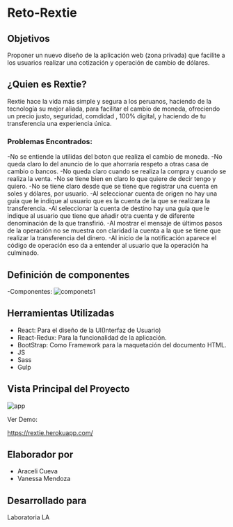 # Reto-Rextie

## Objetivos

Proponer un nuevo diseño de la aplicación web (zona privada) que facilite a los usuarios realizar una cotización y operación de cambio de dólares.

## ¿Quien es Rextie?

Rextie hace la vida más simple y segura a los peruanos, haciendo de la tecnología su mejor aliada, para facilitar el cambio de moneda, ofreciendo un precio justo, seguridad, comdidad , 100% digital, y haciendo de tu transferencia una experiencia única.

### Problemas Encontrados:

-No se entiende la  utilidas del boton que realiza el cambio de moneda.
-No queda claro lo del anuncio de lo que ahorraría respeto a otras casa de cambio o bancos.
-No queda claro cuando se realiza la compra y cuando se realiza la venta.
-No se tiene bien en claro lo que quiere de decir tengo y quiero.
-No se tiene claro desde que se tiene que registrar una cuenta en soles y dólares, por usuario.
-Al seleccionar cuenta de origen no hay una guía que le indique al usuario que es la cuenta de la que se realizara la transferencia.
-Al seleccionar la cuenta de destino hay una guía que le indique al usuario que tiene que añadir otra cuenta y de diferente denominación de la que transfirió.
-Al mostrar el mensaje de últimos pasos de la operación no se muestra con claridad la cuenta a la que se tiene que realizar la transferencia del dinero.
-Al inicio de la notificación aparece el código de operación eso da a entender al usuario que la operación ha culminado.

## Definición de componentes

  -Componentes:
  ![componets1](https://user-images.githubusercontent.com/32307611/37600933-bd2136ac-2b56-11e8-98e3-365458e946c5.jpg)

## Herramientas Utilizadas

- React: Para el diseño de la UI(Interfaz de Usuario)
- React-Redux: Para la funcionalidad de la aplicación.
- BootStrap: Como Framework para la maquetación del documento HTML.
- JS
- Sass
- Gulp

## Vista Principal del Proyecto

![app](https://user-images.githubusercontent.com/32307611/38184513-c8442e24-360d-11e8-8384-de37bcee9824.PNG)

Ver Demo:

https://rextie.herokuapp.com/

## Elaborador por

- Araceli Cueva
- Vanessa Mendoza

## Desarrollado para

Laboratoria LA
